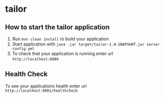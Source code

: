 # tailor

How to start the tailor application
---

1. Run `mvn clean install` to build your application
1. Start application with `java -jar target/tailor-1.0-SNAPSHOT.jar server config.yml`
1. To check that your application is running enter url `http://localhost:8080`

Health Check
---

To see your applications health enter url `http://localhost:8081/healthcheck`
